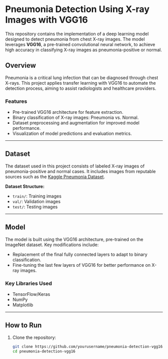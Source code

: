 # Pneumonia Detection Using X-ray Images with VGG16  

This repository contains the implementation of a deep learning model designed to detect pneumonia from chest X-ray images. The model leverages **VGG16**, a pre-trained convolutional neural network, to achieve high accuracy in classifying X-ray images as pneumonia-positive or normal.  

## Overview  

Pneumonia is a critical lung infection that can be diagnosed through chest X-rays. This project applies transfer learning with VGG16 to automate the detection process, aiming to assist radiologists and healthcare providers.  

### Features  

- Pre-trained VGG16 architecture for feature extraction.  
- Binary classification of X-ray images: Pneumonia vs. Normal.  
- Dataset preprocessing and augmentation for improved model performance.  
- Visualization of model predictions and evaluation metrics.  

---

## Dataset  

The dataset used in this project consists of labeled X-ray images of pneumonia-positive and normal cases. It includes images from reputable sources such as the [Kaggle Pneumonia Dataset](https://www.kaggle.com/paultimothymooney/chest-xray-pneumonia).  

**Dataset Structure:**  
- `train/`: Training images  
- `val/`: Validation images  
- `test/`: Testing images  

---

## Model  

The model is built using the VGG16 architecture, pre-trained on the ImageNet dataset. Key modifications include:  
- Replacement of the final fully connected layers to adapt to binary classification.  
- Fine-tuning the last few layers of VGG16 for better performance on X-ray images.  

### Key Libraries Used  
- TensorFlow/Keras  
- NumPy  
- Matplotlib  


---

## How to Run  

1. Clone the repository:  
   ```bash
   git clone https://github.com/yourusername/pneumonia-detection-vgg16.git  
   cd pneumonia-detection-vgg16  
